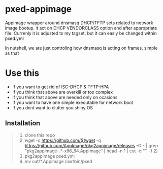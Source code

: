 # pxed-appimage

Appimage wrapper around dnsmasq DHCP/TFTP sets related to network image bootup. It act on
DHCP VENDORCLASS option and after appropriate file. Currenly it is adjusted to my tagset, 
but it can easly be changed within pxed.yml

In nutshell, we are just controling how dnsmasq is acting on frames, simple as that

# Use this 
* If you want to get rid of ISC-DHCP & TFTP-HPA
* If you think that above are overkill or too complex 
* if you think that above are needed only on ocasions
* If you want to have one simple executable for network boot
* If you dont want to clutter you shiny OS

## Installation
> 1. clone this repo
> 2. wget -c https://github.com/$(wget -q https://github.com/AppImage/pkg2appimage/releases -O - | grep "pkg2appimage-.*-x86_64.AppImage" | head -n 1 | cut -d '"' -f 2)
> 3. pkg2appimage pxed.yml
> 4. mv out/*.Appimage /usr/bin/pxed
